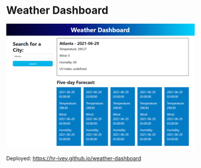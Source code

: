 # Weather Dashboard

![A screenshot of the app at it appears on desktop.](/screenshot.png)

Deployed: https://hr-ivey.github.io/weather-dashboard